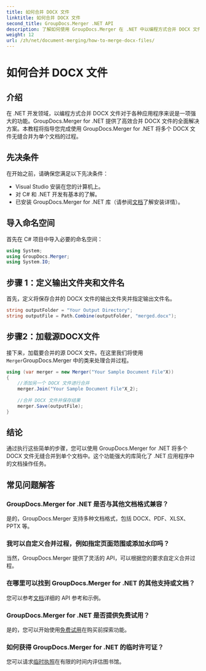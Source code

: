 ```yaml
---
title: 如何合并 DOCX 文件
linktitle: 如何合并 DOCX 文件
second_title: GroupDocs.Merger .NET API
description: 了解如何使用 GroupDocs.Merger 在 .NET 中以编程方式合并 DOCX 文件，从而有效地简化文档操作任务。
weight: 12
url: /zh/net/document-merging/how-to-merge-docx-files/
---
```


# 如何合并 DOCX 文件

## 介绍
在 .NET 开发领域，以编程方式合并 DOCX 文件对于各种应用程序来说是一项强大的功能。GroupDocs.Merger for .NET 提供了高效合并 DOCX 文件的全面解决方案。本教程将指导您完成使用 GroupDocs.Merger for .NET 将多个 DOCX 文件无缝合并为单个文档的过程。
## 先决条件
在开始之前，请确保您满足以下先决条件：
- Visual Studio 安装在您的计算机上。
- 对 C# 和 .NET 开发有基本的了解。
- 已安装 GroupDocs.Merger for .NET 库（请参阅[文档](https://tutorials.groupdocs.com/merger/net/)了解安装详情）。

## 导入命名空间
首先在 C# 项目中导入必要的命名空间：
```csharp
using System; 
using GroupDocs.Merger;
using System.IO;
```
## 步骤 1：定义输出文件夹和文件名
首先，定义将保存合并的 DOCX 文件的输出文件夹并指定输出文件名。
```csharp
string outputFolder = "Your Output Directory";
string outputFile = Path.Combine(outputFolder, "merged.docx");
```
## 步骤2：加载源DOCX文件
接下来，加载要合并的源 DOCX 文件。在这里我们将使用`Merger`GroupDocs.Merger 中的类来处理合并过程。
```csharp
using (var merger = new Merger("Your Sample Document File"X))
{
    //添加另一个 DOCX 文件进行合并
    merger.Join("Your Sample Document File"X_2);
    
    //合并 DOCX 文件并保存结果
    merger.Save(outputFile);
}
```

## 结论
通过执行这些简单的步骤，您可以使用 GroupDocs.Merger for .NET 将多个 DOCX 文件无缝合并到单个文档中。这个功能强大的库简化了 .NET 应用程序中的文档操作任务。
## 常见问题解答
### GroupDocs.Merger for .NET 是否与其他文档格式兼容？
是的，GroupDocs.Merger 支持多种文档格式，包括 DOCX、PDF、XLSX、PPTX 等。
### 我可以自定义合并过程，例如指定页面范围或添加水印吗？
当然，GroupDocs.Merger 提供了灵活的 API，可以根据您的要求自定义合并过程。
### 在哪里可以找到 GroupDocs.Merger for .NET 的其他支持或文档？
您可以参考[文档](https://tutorials.groupdocs.com/merger/net/)详细的 API 参考和示例。
### GroupDocs.Merger for .NET 是否提供免费试用？
是的，您可以开始使用[免费试用](https://releases.groupdocs.com/)在购买前探索功能。
### 如何获得 GroupDocs.Merger for .NET 的临时许可证？
您可以请求[临时执照](https://purchase.groupdocs.com/temporary-license/)在有限的时间内评估图书馆。
